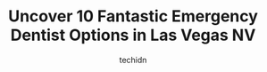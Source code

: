 ---
layout: ampstory
image: https://i0.wp.com/www.depkes.org/wp-content/uploads/2023/06/emergency-dentist-0-in-las-vegas-nv-1685768942.jpeg?resize=640,853
author: techidn
featured: false
description: Discover the impressive array of Emergency Dentist options in Las Vegas NV, where you can find 10 of the largest Emergency Dentist establishments in the area. From renowned classics to hidde
title: Uncover 10 Fantastic Emergency Dentist Options in Las Vegas NV
cover:
   title: Uncover 10 Fantastic Emergency Dentist Options in Las Vegas NV
   subtitle: Rickpate
   background: https://www.depkes.org/wp-content/uploads/2023/06/emergency-dentist-0-in-las-vegas-nv-1685768942.jpeg

pages: 
 - layout: thirds
   top: <h1>#1 Las Vegas Dental Group</h1>
   bottom: "<p>Finding a dentist after moving here was stressful. To find someone, I used reviews to find them. Ive now been going here for 2 years.The staff is professional, kind, and</p>"
   background: https://www.depkes.org/wp-content/uploads/2023/06/emergency-dentist-1-in-las-vegas-nv-1685768942.jpeg
   backgroundblur: true
 - layout: thirds
   top: <h1>#2 Radiant Smiles II</h1>
   bottom: "<p>My dental office for about 15-16 years now. Exceptional service and friendly staff. Ive had crowns done, cleanings, bridges and just about all of it with radiant smiles. </p>"
   background: https://www.depkes.org/wp-content/uploads/2023/06/emergency-dentist-2-in-las-vegas-nv-1685768943.jpeg
   cta:
      link: https://www.depkes.org/blog/uncover-10-fantastic-emergency-dentist-options-in-las-vegas-nv/
      text: Uncover 10 Fantastic Emergency Dentist Options in Las Vegas NV
 - layout: thirds
   top: <h1>#3 NEA Dentistry - Family & Emergency Dentistry</h1>
   bottom: "<p>2085 Village Center Cir STE 140, Las Vegas, NV 89134, United States</p>"
   background: https://www.depkes.org/wp-content/uploads/2023/06/emergency-dentist-3-in-las-vegas-nv-1685768944.jpeg
   cta:
      link: https://www.depkes.org/blog/uncover-10-fantastic-emergency-dentist-options-in-las-vegas-nv/
      text: Uncover 10 Fantastic Emergency Dentist Options in Las Vegas NV
 - layout: thirds
   top: <h1>#4 Las Vegas Dentistry now Dee for Dentist - Med District</h1>
   bottom: "<p>2421 W Charleston Blvd, Las Vegas, NV 89102, United States</p>"
   background: https://images.unsplash.com/photo-1524169358666-79f22534bc6e?ixlib=rb-4.0.3&ixid=MnwxMjA3fDB8MHxwaG90by1wYWdlfHx8fGVufDB8fHx8&auto=format&fit=crop&w=640&h=853&q=80
   cta:
      link: https://www.depkes.org/blog/uncover-10-fantastic-emergency-dentist-options-in-las-vegas-nv/
      text: Uncover 10 Fantastic Emergency Dentist Options in Las Vegas NV
 - layout: thirds
   top: <h1>#5 Lake Mead Dental</h1>
   bottom: "<p>Parking lot, 7481 W Lake Mead Blvd ste 100, Las Vegas, NV 89128, United States</p>"
   background: https://images.unsplash.com/photo-1561679660-d00ee1e0dc8e?ixlib=rb-4.0.3&ixid=MnwxMjA3fDB8MHxwaG90by1wYWdlfHx8fGVufDB8fHx8&auto=format&fit=crop&w=640&h=853&q=80
   cta:
      link: https://www.depkes.org/blog/uncover-10-fantastic-emergency-dentist-options-in-las-vegas-nv/
      text: Uncover 10 Fantastic Emergency Dentist Options in Las Vegas NV
 - layout: thirds
   top: <h1>#6 Summerlin Dental Solutions</h1>
   bottom: "<p>851 S Rampart Blvd #230, Las Vegas, NV 89145, United States</p>"
   background: https://images.unsplash.com/photo-1580610447943-1bfbef5efe07?ixlib=rb-4.0.3&ixid=MnwxMjA3fDB8MHxwaG90by1wYWdlfHx8fGVufDB8fHx8&auto=format&fit=crop&w=640&h=853&q=80
   cta:
      link: https://www.depkes.org/blog/uncover-10-fantastic-emergency-dentist-options-in-las-vegas-nv/
      text: Uncover 10 Fantastic Emergency Dentist Options in Las Vegas NV
 - layout: thirds
   top: <h1>#7 1800DDS.com</h1>
   bottom: "<p>2121 E Flamingo Rd, Las Vegas, NV 89119, United States</p>"
   background: https://images.unsplash.com/photo-1518640467707-6811f4a6ab73?ixlib=rb-4.0.3&ixid=MnwxMjA3fDB8MHxwaG90by1wYWdlfHx8fGVufDB8fHx8&auto=format&fit=crop&w=640&h=853&q=80
   cta:
      link: https://www.depkes.org/blog/uncover-10-fantastic-emergency-dentist-options-in-las-vegas-nv/
      text: Uncover 10 Fantastic Emergency Dentist Options in Las Vegas NV
 - layout: thirds
   middle: Continue reading...
   background: https://images.unsplash.com/photo-1608411404720-c8f0417bcdba?ixlib=rb-4.0.3&ixid=MnwxMjA3fDB8MHxwaG90by1wYWdlfHx8fGVufDB8fHx8&auto=format&fit=crop&w=640&h=853&q=80
   cta:
      link: https://www.depkes.org/blog/uncover-10-fantastic-emergency-dentist-options-in-las-vegas-nv/
      text: Uncover 10 Fantastic Emergency Dentist Options in Las Vegas NV
      
---